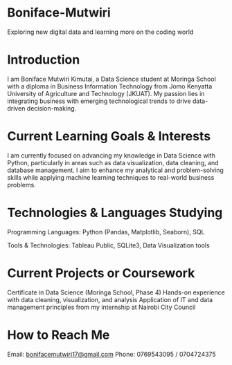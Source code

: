 # Boniface-Mutwiri
Exploring new digital data and learning more on the coding world



# Introduction
I am Boniface Mutwiri Kimutai, a Data Science student at Moringa School with a diploma in Business Information Technology from Jomo Kenyatta University of Agriculture and Technology (JKUAT). My passion lies in integrating business with emerging technological trends to drive data-driven decision-making.




# Current Learning Goals & Interests
I am currently focused on advancing my knowledge in Data Science with Python, particularly in areas such as data visualization, data cleaning, and database management. I aim to enhance my analytical and problem-solving skills while applying machine learning techniques to real-world business problems.



# Technologies & Languages Studying
Programming Languages: Python (Pandas, Matplotlib, Seaborn), SQL


Tools & Technologies: Tableau Public, SQLite3, Data Visualization tools


# Current Projects or Coursework
Certificate in Data Science (Moringa School, Phase 4)
Hands-on experience with data cleaning, visualization, and analysis
Application of IT and data management principles from my internship at Nairobi City Council



# How to Reach Me
Email: bonifacemutwiri17@gmail.com
Phone: 0769543095 / 0704724375
